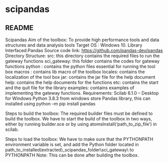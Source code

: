 # scipandas

README
-----------------------------------------------------------------------------

Scipandas
Aim of the toolbox: To provide high performance tools and data structures and data analysis tools
Target OS : Windows 10.
Library Interfaced:Pandas
Source code link: https://github.com/pandas-dev/pandas 
Directory Structure:
src: this directory contains the required files to run the       gateway functions
sci_gateway: this folder contains the codes for gateway functions
python : contains the python files essential for running the tool box 
macros : contains lib macro of the toolbox 
locales: contains the localization of the tool box 
jar: contains the jar file for the help document
help: contains the help documents for the functions
etc: contains the start and the quit file for the library
examples: contains examples of implementing the gateway functions.
Requirements:
Scilab 6.1.0 – Desktop for Windows
Python 3.8.3 from windows store
Pandas library, this can installed using python –m pip install pandas

Steps to build the toolbox: The required builder files must be defined to build the toolbox. We have to start the build of the toolbox in two ways, either by running builder.sce or by using atomsInstall(‘path_to_zip_file’) in scilab. 

Steps to load the toolbox: We have to make sure that the PYTHONPATH environment variable is set, and add the Python folder located in path_to_installed(extracted)_scipandas_folder\sci_gateway\ to PYTHONPATH
Note: This can be done after building the toolbox.
